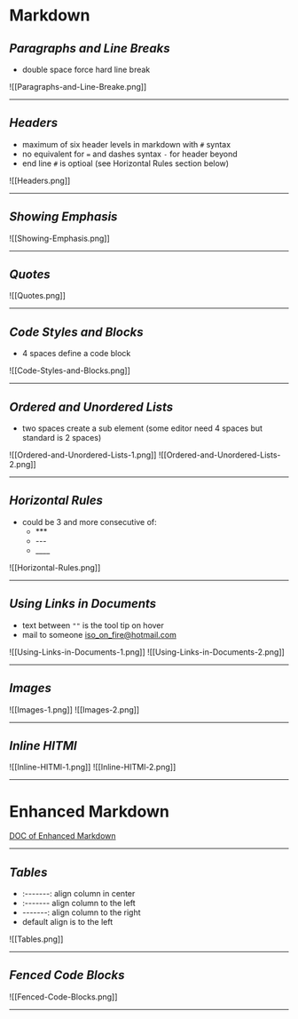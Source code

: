 # Markdown

## _Paragraphs and Line Breaks_

- double space force hard line break

![[Paragraphs-and-Line-Breake.png]]

---

## _Headers_

- maximum of six header levels in markdown with `#` syntax
- no equivalent for `=` and dashes syntax `-` for header beyond
- end line `#` is optioal (see Horizontal Rules section below)

![[Headers.png]]

---

## _Showing Emphasis_

![[Showing-Emphasis.png]]

---

## _Quotes_

![[Quotes.png]]

---

## _Code Styles and Blocks_

- 4 spaces define a code block

![[Code-Styles-and-Blocks.png]]

---

## _Ordered and Unordered Lists_

- two spaces create a sub element (some editor need 4 spaces but standard is 2 spaces)

![[Ordered-and-Unordered-Lists-1.png]]
![[Ordered-and-Unordered-Lists-2.png]]

---

## _Horizontal Rules_

- could be 3 and more consecutive of:
  - \*\*\*
  - \-\-\-
  - \_\_\_\_

![[Horizontal-Rules.png]]

---

## _Using Links in Documents_

- text between `""` is the tool tip on hover
- mail to someone <iso_on_fire@hotmail.com>

![[Using-Links-in-Documents-1.png]]
![[Using-Links-in-Documents-2.png]]

---

## _Images_

![[Images-1.png]]
![[Images-2.png]]

---

## _Inline HITMl_

![[Inline-HITMl-1.png]]
![[Inline-HITMl-2.png]]

---

# Enhanced Markdown

[DOC of Enhanced Markdown](https://www.markdownguide.org/extended-syntax/ "Enhanced Markdown")

---

## _Tables_
- :-------: align column in center
- :------- align column to the left
- -------: align column to the right
- default align is to the left

![[Tables.png]]

---

## _Fenced Code Blocks_

![[Fenced-Code-Blocks.png]]

---


